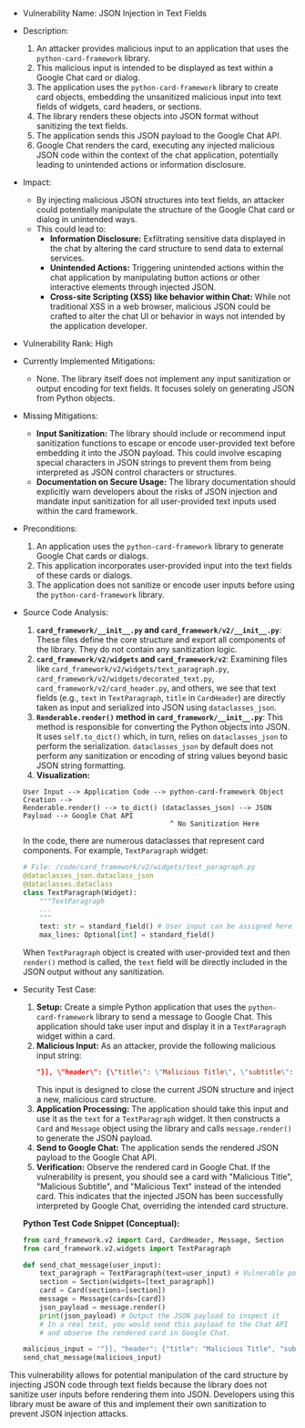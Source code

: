 - Vulnerability Name: JSON Injection in Text Fields
- Description:
    1. An attacker provides malicious input to an application that uses the `python-card-framework` library.
    2. This malicious input is intended to be displayed as text within a Google Chat card or dialog.
    3. The application uses the `python-card-framework` library to create card objects, embedding the unsanitized malicious input into text fields of widgets, card headers, or sections.
    4. The library renders these objects into JSON format without sanitizing the text fields.
    5. The application sends this JSON payload to the Google Chat API.
    6. Google Chat renders the card, executing any injected malicious JSON code within the context of the chat application, potentially leading to unintended actions or information disclosure.
- Impact:
    - By injecting malicious JSON structures into text fields, an attacker could potentially manipulate the structure of the Google Chat card or dialog in unintended ways.
    - This could lead to:
        - **Information Disclosure:** Exfiltrating sensitive data displayed in the chat by altering the card structure to send data to external services.
        - **Unintended Actions:** Triggering unintended actions within the chat application by manipulating button actions or other interactive elements through injected JSON.
        - **Cross-site Scripting (XSS) like behavior within Chat:** While not traditional XSS in a web browser, malicious JSON could be crafted to alter the chat UI or behavior in ways not intended by the application developer.
- Vulnerability Rank: High
- Currently Implemented Mitigations:
    - None. The library itself does not implement any input sanitization or output encoding for text fields. It focuses solely on generating JSON from Python objects.
- Missing Mitigations:
    - **Input Sanitization:** The library should include or recommend input sanitization functions to escape or encode user-provided text before embedding it into the JSON payload. This could involve escaping special characters in JSON strings to prevent them from being interpreted as JSON control characters or structures.
    - **Documentation on Secure Usage:** The library documentation should explicitly warn developers about the risks of JSON injection and mandate input sanitization for all user-provided text inputs used within the card framework.
- Preconditions:
    1. An application uses the `python-card-framework` library to generate Google Chat cards or dialogs.
    2. This application incorporates user-provided input into the text fields of these cards or dialogs.
    3. The application does not sanitize or encode user inputs before using the `python-card-framework` library.
- Source Code Analysis:
    1. **`card_framework/__init__.py` and `card_framework/v2/__init__.py`**: These files define the core structure and export all components of the library. They do not contain any sanitization logic.
    2. **`card_framework/v2/widgets` and `card_framework/v2`**: Examining files like `card_framework/v2/widgets/text_paragraph.py`, `card_framework/v2/widgets/decorated_text.py`, `card_framework/v2/card_header.py`, and others, we see that text fields (e.g., `text` in `TextParagraph`, `title` in `CardHeader`) are directly taken as input and serialized into JSON using `dataclasses_json`.
    3. **`Renderable.render()` method in `card_framework/__init__.py`**: This method is responsible for converting the Python objects into JSON. It uses `self.to_dict()` which, in turn, relies on `dataclasses_json` to perform the serialization. `dataclasses_json` by default does not perform any sanitization or encoding of string values beyond basic JSON string formatting.
    4. **Visualization:**

    ```
    User Input --> Application Code --> python-card-framework Object Creation -->
    Renderable.render() --> to_dict() (dataclasses_json) --> JSON Payload --> Google Chat API
                                        ^ No Sanitization Here
    ```

    In the code, there are numerous dataclasses that represent card components. For example, `TextParagraph` widget:

    ```python
    # File: /code/card_framework/v2/widgets/text_paragraph.py
    @dataclasses_json.dataclass_json
    @dataclasses.dataclass
    class TextParagraph(Widget):
        """TextParagraph
        ...
        """
        text: str = standard_field() # User input can be assigned here
        max_lines: Optional[int] = standard_field()
    ```

    When `TextParagraph` object is created with user-provided text and then `render()` method is called, the `text` field will be directly included in the JSON output without any sanitization.

- Security Test Case:
    1. **Setup:** Create a simple Python application that uses the `python-card-framework` library to send a message to Google Chat. This application should take user input and display it in a `TextParagraph` widget within a card.
    2. **Malicious Input:** As an attacker, provide the following malicious input string:
       ```json
       "}], \"header\": {\"title\": \"Malicious Title\", \"subtitle\": \"Malicious Subtitle\"}, \"sections\": [{\"widgets\": [{\"textParagraph\": {\"text\": \"Malicious Text\"} } ] } ] }, \"cardId\": \"maliciousCard\" } }"
       ```
       This input is designed to close the current JSON structure and inject a new, malicious card structure.
    3. **Application Processing:** The application should take this input and use it as the `text` for a `TextParagraph` widget. It then constructs a `Card` and `Message` object using the library and calls `message.render()` to generate the JSON payload.
    4. **Send to Google Chat:** The application sends the rendered JSON payload to the Google Chat API.
    5. **Verification:** Observe the rendered card in Google Chat. If the vulnerability is present, you should see a card with "Malicious Title", "Malicious Subtitle", and "Malicious Text" instead of the intended card. This indicates that the injected JSON has been successfully interpreted by Google Chat, overriding the intended card structure.

    **Python Test Code Snippet (Conceptual):**

    ```python
    from card_framework.v2 import Card, CardHeader, Message, Section
    from card_framework.v2.widgets import TextParagraph

    def send_chat_message(user_input):
        text_paragraph = TextParagraph(text=user_input) # Vulnerable point - unsanitized input
        section = Section(widgets=[text_paragraph])
        card = Card(sections=[section])
        message = Message(cards=[card])
        json_payload = message.render()
        print(json_payload) # Output the JSON payload to inspect it
        # In a real test, you would send this payload to the Chat API
        # and observe the rendered card in Google Chat.

    malicious_input = '"}], "header": {"title": "Malicious Title", "subtitle": "Malicious Subtitle"}, "sections": [{"widgets": [{"textParagraph": {"text": "Malicious Text"} } ] } ] }, "cardId": "maliciousCard" } }'
    send_chat_message(malicious_input)
    ```

This vulnerability allows for potential manipulation of the card structure by injecting JSON code through text fields because the library does not sanitize user inputs before rendering them into JSON. Developers using this library must be aware of this and implement their own sanitization to prevent JSON injection attacks.